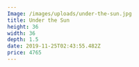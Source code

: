 ```yaml
---
Image: /images/uploads/under-the-sun.jpg
title: Under the Sun
height: 36
width: 36
depth: 1.5
date: 2019-11-25T02:43:55.482Z
price: 4765
---
```


